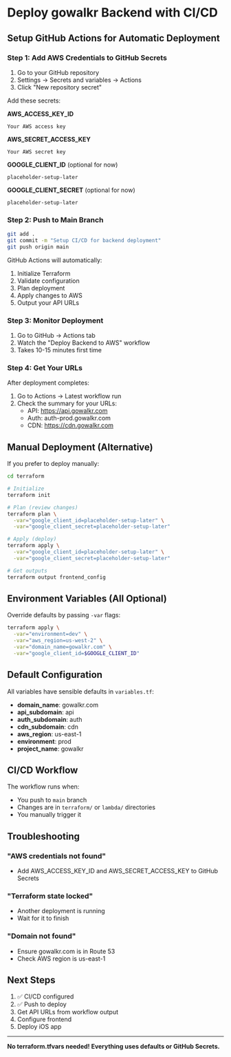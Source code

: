 # Deploy gowalkr Backend with CI/CD

## Setup GitHub Actions for Automatic Deployment

### Step 1: Add AWS Credentials to GitHub Secrets

1. Go to your GitHub repository
2. Settings → Secrets and variables → Actions
3. Click "New repository secret"

Add these secrets:

**AWS_ACCESS_KEY_ID**
```
Your AWS access key
```

**AWS_SECRET_ACCESS_KEY**
```
Your AWS secret key
```

**GOOGLE_CLIENT_ID** (optional for now)
```
placeholder-setup-later
```

**GOOGLE_CLIENT_SECRET** (optional for now)
```
placeholder-setup-later
```

### Step 2: Push to Main Branch

```bash
git add .
git commit -m "Setup CI/CD for backend deployment"
git push origin main
```

GitHub Actions will automatically:
1. Initialize Terraform
2. Validate configuration
3. Plan deployment
4. Apply changes to AWS
5. Output your API URLs

### Step 3: Monitor Deployment

1. Go to GitHub → Actions tab
2. Watch the "Deploy Backend to AWS" workflow
3. Takes 10-15 minutes first time

### Step 4: Get Your URLs

After deployment completes:
1. Go to Actions → Latest workflow run
2. Check the summary for your URLs:
   - API: https://api.gowalkr.com
   - Auth: auth-prod.gowalkr.com
   - CDN: https://cdn.gowalkr.com

## Manual Deployment (Alternative)

If you prefer to deploy manually:

```bash
cd terraform

# Initialize
terraform init

# Plan (review changes)
terraform plan \
  -var="google_client_id=placeholder-setup-later" \
  -var="google_client_secret=placeholder-setup-later"

# Apply (deploy)
terraform apply \
  -var="google_client_id=placeholder-setup-later" \
  -var="google_client_secret=placeholder-setup-later"

# Get outputs
terraform output frontend_config
```

## Environment Variables (All Optional)

Override defaults by passing `-var` flags:

```bash
terraform apply \
  -var="environment=dev" \
  -var="aws_region=us-west-2" \
  -var="domain_name=gowalkr.com" \
  -var="google_client_id=$GOOGLE_CLIENT_ID"
```

## Default Configuration

All variables have sensible defaults in `variables.tf`:

- **domain_name**: gowalkr.com
- **api_subdomain**: api
- **auth_subdomain**: auth
- **cdn_subdomain**: cdn
- **aws_region**: us-east-1
- **environment**: prod
- **project_name**: gowalkr

## CI/CD Workflow

The workflow runs when:
- You push to `main` branch
- Changes are in `terraform/` or `lambda/` directories
- You manually trigger it

## Troubleshooting

### "AWS credentials not found"
- Add AWS_ACCESS_KEY_ID and AWS_SECRET_ACCESS_KEY to GitHub Secrets

### "Terraform state locked"
- Another deployment is running
- Wait for it to finish

### "Domain not found"
- Ensure gowalkr.com is in Route 53
- Check AWS region is us-east-1

## Next Steps

1. ✅ CI/CD configured
2. ✅ Push to deploy
3. Get API URLs from workflow output
4. Configure frontend
5. Deploy iOS app

---

**No terraform.tfvars needed! Everything uses defaults or GitHub Secrets.**
